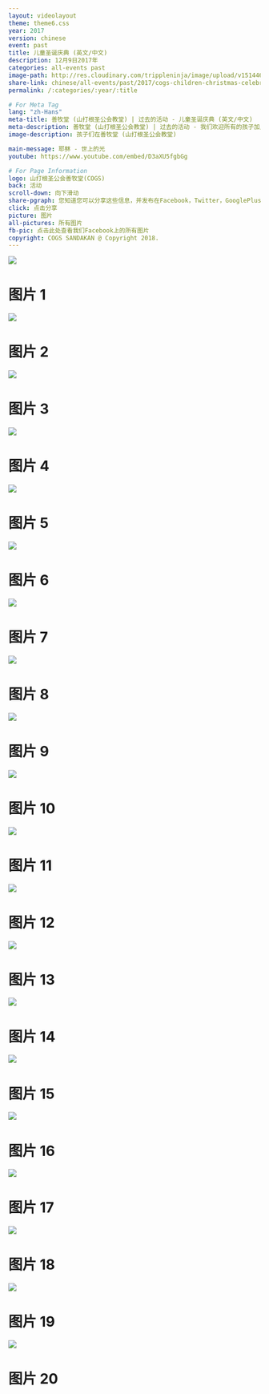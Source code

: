 ```yaml
---
layout: videolayout
theme: theme6.css
year: 2017
version: chinese
event: past
title: 儿童圣诞庆典 (英文/中文)
description: 12月9日2017年
categories: all-events past
image-path: http://res.cloudinary.com/trippleninja/image/upload/v1514464583/Children%20Christmas%20Celebration%2017/22.jpg
share-link: chinese/all-events/past/2017/cogs-children-christmas-celebration
permalink: /:categories/:year/:title

# For Meta Tag
lang: "zh-Hans"
meta-title: 善牧堂 (山打根圣公会教堂) | 过去的活动 - 儿童圣诞庆典 (英文/中文)
meta-description: 善牧堂 (山打根圣公会教堂) | 过去的活动 - 我们欢迎所有的孩子加入，与其他的儿童一起庆祝圣诞节！
image-description: 孩子们在善牧堂 (山打根圣公会教堂)

main-message: 耶稣 - 世上的光
youtube: https://www.youtube.com/embed/D3aXU5fgbGg

# For Page Information
logo: 山打根圣公会善牧堂(COGS)
back: 活动
scroll-down: 向下滑动
share-pgraph: 您知道您可以分享这些信息，并发布在Facebook，Twitter，GooglePlus甚至Whatsapp组？只需点击下面的按钮，分享并邀请您的朋友/家人加入这个活动！
click: 点击分享
picture: 图片
all-pictures: 所有图片
fb-pic: 点击此处查看我们Facebook上的所有图片
copyright: COGS SANDAKAN @ Copyright 2018.
---
```

<div class="slide active"><img src="http://res.cloudinary.com/trippleninja/image/upload/v1514464525/Children%20Christmas%20Celebration%2017/2.jpg">
    <div class="pic-container">
        <h1 class="slide-heading">
            图片 1
        </h1>
    </div>
</div>
<div class="slide pic2"><img src="http://res.cloudinary.com/trippleninja/image/upload/v1514464513/Children%20Christmas%20Celebration%2017/3.jpg">
    <div class="pic-container">
        <h1 class="slide-heading">
            图片 2
        </h1>
    </div>
</div>
<div class="slide pic3"><img src="http://res.cloudinary.com/trippleninja/image/upload/v1514464527/Children%20Christmas%20Celebration%2017/4.jpg">
    <div class="pic-container">
        <h1 class="slide-heading">
            图片 3
        </h1>
    </div>
</div>
<div class="slide pic4"><img src="http://res.cloudinary.com/trippleninja/image/upload/v1514464547/Children%20Christmas%20Celebration%2017/5.jpg">
    <div class="pic-container">
        <h1 class="slide-heading">
            图片 4
        </h1>
    </div>
</div>
<div class="slide pic5"><img src="http://res.cloudinary.com/trippleninja/image/upload/v1514464541/Children%20Christmas%20Celebration%2017/6.jpg">
    <div class="pic-container">
        <h1 class="slide-heading">
            图片 5
        </h1>
    </div>
</div>
<div class="slide pic6"><img src="http://res.cloudinary.com/trippleninja/image/upload/v1514464556/Children%20Christmas%20Celebration%2017/7.jpg">
    <div class="pic-container">
        <h1 class="slide-heading">
            图片 6
        </h1>
    </div>
</div>
<div class="slide pic7"><img src="http://res.cloudinary.com/trippleninja/image/upload/v1514464540/Children%20Christmas%20Celebration%2017/8.jpg">
    <div class="pic-container">
        <h1 class="slide-heading">
            图片 7
        </h1>
    </div>
</div>
<div class="slide pic8"><img src="http://res.cloudinary.com/trippleninja/image/upload/v1514464540/Children%20Christmas%20Celebration%2017/9.jpg">
    <div class="pic-container">
        <h1 class="slide-heading">
            图片 8
        </h1>
    </div>
</div>
<div class="slide pic9"><img src="http://res.cloudinary.com/trippleninja/image/upload/v1514464549/Children%20Christmas%20Celebration%2017/10.jpg">
    <div class="pic-container">
        <h1 class="slide-heading">
            图片 9
        </h1>
    </div>
</div>
<div class="slide pic10"><img src="http://res.cloudinary.com/trippleninja/image/upload/v1514464559/Children%20Christmas%20Celebration%2017/11.jpg">
    <div class="pic-container">
        <h1 class="slide-heading">
            图片 10
        </h1>
    </div>
</div>
<div class="slide pic11"><img src="http://res.cloudinary.com/trippleninja/image/upload/v1514464553/Children%20Christmas%20Celebration%2017/12.jpg">
    <div class="pic-container">
        <h1 class="slide-heading">
            图片 11
        </h1>
    </div>
</div>
<div class="slide pic12"><img src="http://res.cloudinary.com/trippleninja/image/upload/v1514464567/Children%20Christmas%20Celebration%2017/13.jpg">
    <div class="pic-container">
        <h1 class="slide-heading">
            图片 12
        </h1>
    </div>
</div>
<div class="slide pic13"><img src="http://res.cloudinary.com/trippleninja/image/upload/v1514464557/Children%20Christmas%20Celebration%2017/14.jpg">
    <div class="pic-container">
        <h1 class="slide-heading">
            图片 13
        </h1>
    </div>
</div>
<div class="slide pic14"><img src="http://res.cloudinary.com/trippleninja/image/upload/v1514464523/Children%20Christmas%20Celebration%2017/15.jpg">
    <div class="pic-container">
        <h1 class="slide-heading">
            图片 14
        </h1>
    </div>
</div>
<div class="slide pic15"><img src="http://res.cloudinary.com/trippleninja/image/upload/v1514464519/Children%20Christmas%20Celebration%2017/16.jpg">
    <div class="pic-container">
        <h1 class="slide-heading">
            图片 15
        </h1>
    </div>
</div>
<div class="slide pic16"><img src="http://res.cloudinary.com/trippleninja/image/upload/v1514464533/Children%20Christmas%20Celebration%2017/17.jpg">
    <div class="pic-container">
        <h1 class="slide-heading">
            图片 16
        </h1>
    </div>
</div>
<div class="slide pic17"><img src="http://res.cloudinary.com/trippleninja/image/upload/v1514464526/Children%20Christmas%20Celebration%2017/18.jpg">
    <div class="pic-container">
        <h1 class="slide-heading">
            图片 17
        </h1>
    </div>
</div>
<div class="slide pic18"><img src="http://res.cloudinary.com/trippleninja/image/upload/v1514464522/Children%20Christmas%20Celebration%2017/24.jpg">
    <div class="pic-container">
        <h1 class="slide-heading">
            图片 18
        </h1>
    </div>
</div>
<div class="slide pic19"><img src="http://res.cloudinary.com/trippleninja/image/upload/v1514464568/Children%20Christmas%20Celebration%2017/31.jpg">
    <div class="pic-container">
        <h1 class="slide-heading">
            图片 19
        </h1>
    </div>
</div>
<div class="slide pic20"><img src="http://res.cloudinary.com/trippleninja/image/upload/v1514464600/Children%20Christmas%20Celebration%2017/33.jpg">
    <div class="pic-container">
        <h1 class="slide-heading">
            图片 20
        </h1>
    </div>
</div>
